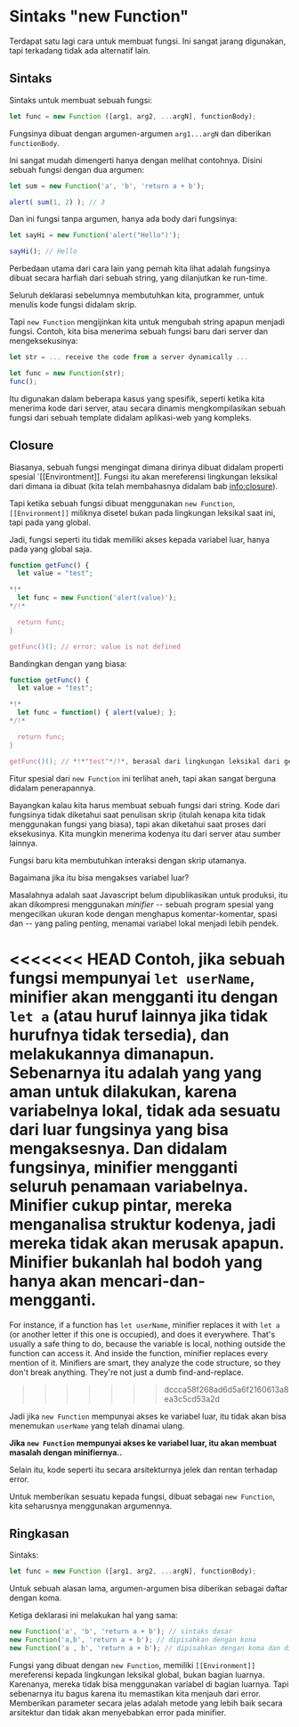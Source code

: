 
# Sintaks "new Function"

Terdapat satu lagi cara untuk membuat fungsi. Ini sangat jarang digunakan, tapi terkadang tidak ada alternatif lain.

## Sintaks

Sintaks untuk membuat sebuah fungsi:

```js
let func = new Function ([arg1, arg2, ...argN], functionBody);
```

Fungsinya dibuat dengan argumen-argumen `arg1...argN` dan diberikan `functionBody`.

Ini sangat mudah dimengerti hanya dengan melihat contohnya. Disini sebuah fungsi dengan dua argumen:

```js run
let sum = new Function('a', 'b', 'return a + b');

alert( sum(1, 2) ); // 3
```

Dan ini fungsi tanpa argumen, hanya ada body dari fungsinya:

```js run
let sayHi = new Function('alert("Hello")');

sayHi(); // Hello
```

Perbedaan utama dari cara lain yang pernah kita lihat adalah fungsinya dibuat secara harfiah dari sebuah string, yang dilanjutkan ke run-time.

Seluruh deklarasi sebelumnya membutuhkan kita, programmer, untuk menulis kode fungsi didalam skrip.

Tapi `new Function` mengijinkan kita untuk mengubah string apapun menjadi fungsi. Contoh, kita bisa menerima sebuah fungsi baru dari server dan mengeksekusinya:

```js
let str = ... receive the code from a server dynamically ...

let func = new Function(str);
func();
```

Itu digunakan dalam beberapa kasus yang spesifik, seperti ketika kita menerima kode dari server, atau secara dinamis mengkompilasikan sebuah fungsi dari sebuah template didalam aplikasi-web yang kompleks.

## Closure

Biasanya, sebuah fungsi mengingat dimana dirinya dibuat didalam properti spesial `[[Environtment]]. Fungsi itu akan mereferensi lingkungan leksikal dari dimana ia dibuat (kita telah membahasnya didalam bab <info:closure>).

Tapi ketika sebuah fungsi dibuat menggunakan `new Function`, `[[Environment]]` miliknya disetel bukan pada lingkungan leksikal saat ini, tapi pada yang global.

Jadi, fungsi seperti itu tidak memiliki akses kepada variabel luar, hanya pada yang global saja.

```js run
function getFunc() {
  let value = "test";

*!*
  let func = new Function('alert(value)');
*/!*

  return func;
}

getFunc()(); // error: value is not defined
```

Bandingkan dengan yang biasa:

```js run
function getFunc() {
  let value = "test";

*!*
  let func = function() { alert(value); };
*/!*

  return func;
}

getFunc()(); // *!*"test"*/!*, berasal dari lingkungan leksikal dari getFung
```

Fitur spesial dari `new Function` ini terlihat aneh, tapi akan sangat berguna didalam penerapannya.

Bayangkan kalau kita harus membuat sebuah fungsi dari string. Kode dari fungsinya tidak diketahui saat penulisan skrip (itulah kenapa kita tidak menggunakan fungsi yang biasa), tapi akan diketahui saat proses dari eksekusinya. Kita mungkin menerima kodenya itu dari server atau sumber lainnya.

Fungsi baru kita membutuhkan interaksi dengan skrip utamanya.

Bagaimana jika itu bisa mengakses variabel luar?

Masalahnya adalah saat Javascript belum dipublikasikan untuk produksi, itu akan dikompresi menggunakan *minifier* -- sebuah program spesial yang mengecilkan ukuran kode dengan menghapus komentar-komentar, spasi dan -- yang paling penting, menamai variabel lokal menjadi lebih pendek.

<<<<<<< HEAD
Contoh, jika sebuah fungsi mempunyai `let userName`, minifier akan mengganti itu dengan `let a` (atau huruf lainnya jika tidak hurufnya tidak tersedia), dan melakukannya dimanapun. Sebenarnya itu adalah yang yang aman untuk dilakukan, karena variabelnya lokal, tidak ada sesuatu dari luar fungsinya yang bisa mengaksesnya. Dan didalam fungsinya, minifier mengganti seluruh penamaan variabelnya. Minifier cukup pintar, mereka menganalisa struktur kodenya, jadi mereka tidak akan merusak apapun. Minifier bukanlah hal bodoh yang hanya akan mencari-dan-mengganti.
=======
For instance, if a function has `let userName`, minifier replaces it with `let a` (or another letter if this one is occupied), and does it everywhere. That's usually a safe thing to do, because the variable is local, nothing outside the function can access it. And inside the function, minifier replaces every mention of it. Minifiers are smart, they analyze the code structure, so they don't break anything. They're not just a dumb find-and-replace.
>>>>>>> dccca58f268ad6d5a6f2160613a8ea3c5cd53a2d

Jadi jika `new Function` mempunyai akses ke variabel luar, itu tidak akan bisa menemukan `userName` yang telah dinamai ulang.

**Jika `new Function` mempunyai akses ke variabel luar, itu akan membuat masalah dengan minifiernya..**

Selain itu, kode seperti itu secara arsitekturnya jelek dan rentan terhadap error.

Untuk memberikan sesuatu kepada fungsi, dibuat sebagai `new Function`, kita seharusnya menggunakan argumennya.

## Ringkasan

Sintaks:

```js
let func = new Function ([arg1, arg2, ...argN], functionBody);
```

Untuk sebuah alasan lama, argumen-argumen bisa diberikan sebagai daftar dengan koma.

Ketiga deklarasi ini melakukan hal yang sama:

```js
new Function('a', 'b', 'return a + b'); // sintaks dasar
new Function('a,b', 'return a + b'); // dipisahkan dengan kona
new Function('a , b', 'return a + b'); // dipisahkan dengan koma dan ditambah spasi
```

Fungsi yang dibuat dengan `new Function`, memiliki `[[Environment]]` mereferensi kepada lingkungan leksikal global, bukan bagian luarnya. Karenanya, mereka tidak bisa menggunakan variabel di bagian luarnya. Tapi sebenarnya itu bagus karena itu memastikan kita menjauh dari error. Memberikan parameter secara jelas adalah metode yang lebih baik secara arsitektur dan tidak akan menyebabkan error pada minifier.
